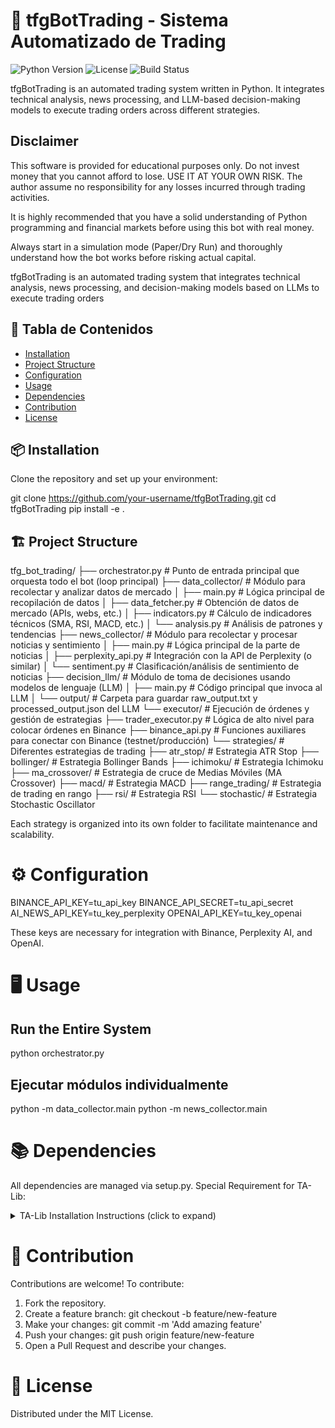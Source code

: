 # 🤖 tfgBotTrading - Sistema Automatizado de Trading

![Python Version](https://img.shields.io/badge/python-3.9%2B-blue)
![License](https://img.shields.io/badge/license-MIT-green)
![Build Status](https://img.shields.io/badge/build-passing-brightgreen)

tfgBotTrading is an automated trading system written in Python. It integrates technical analysis, news processing, and LLM-based decision-making models to execute trading orders across different strategies.


## Disclaimer

This software is provided for educational purposes only. Do not invest money that you cannot afford to lose. 
USE IT AT YOUR OWN RISK. The author assume no responsibility for any losses incurred through trading activities.

It is highly recommended that you have a solid understanding of Python programming and financial markets before using this bot with real money. 

Always start in a simulation mode (Paper/Dry Run) and thoroughly understand how the bot works before risking actual capital.


tfgBotTrading is an automated trading system that integrates technical analysis, news processing, and decision-making models based on LLMs to execute trading orders

## 🚀 **Tabla de Contenidos**
- [Installation](#Installation)
- [Project Structure](#Project-Structure)
- [Configuration](#Configuration)
- [Usage](#Usage)
- [Dependencies](#Dependencies)
- [Contribution](#Contribution)
- [License](#License)


## 📦 **Installation**
Clone the repository and set up your environment:

git clone https://github.com/your-username/tfgBotTrading.git
cd tfgBotTrading
pip install -e .


## 🏗️ **Project Structure**
tfg_bot_trading/
├── orchestrator.py               # Punto de entrada principal que orquesta todo el bot (loop principal)
├── data_collector/               # Módulo para recolectar y analizar datos de mercado
│   ├── main.py                   # Lógica principal de recopilación de datos
│   ├── data_fetcher.py           # Obtención de datos de mercado (APIs, webs, etc.)
│   ├── indicators.py             # Cálculo de indicadores técnicos (SMA, RSI, MACD, etc.)
│   └── analysis.py               # Análisis de patrones y tendencias
├── news_collector/               # Módulo para recolectar y procesar noticias y sentimiento
│   ├── main.py                   # Lógica principal de la parte de noticias
│   ├── perplexity_api.py         # Integración con la API de Perplexity (o similar)
│   └── sentiment.py              # Clasificación/análisis de sentimiento de noticias
├── decision_llm/                 # Módulo de toma de decisiones usando modelos de lenguaje (LLM)
│   ├── main.py                   # Código principal que invoca al LLM
│   └── output/                   # Carpeta para guardar raw_output.txt y processed_output.json del LLM
└── executor/                     # Ejecución de órdenes y gestión de estrategias
    ├── trader_executor.py        # Lógica de alto nivel para colocar órdenes en Binance
    ├── binance_api.py            # Funciones auxiliares para conectar con Binance (testnet/producción)
    └── strategies/               # Diferentes estrategias de trading
        ├── atr_stop/             # Estrategia ATR Stop
        ├── bollinger/            # Estrategia Bollinger Bands
        ├── ichimoku/             # Estrategia Ichimoku
        ├── ma_crossover/         # Estrategia de cruce de Medias Móviles (MA Crossover)
        ├── macd/                 # Estrategia MACD
        ├── range_trading/        # Estrategia de trading en rango
        ├── rsi/                  # Estrategia RSI
        └── stochastic/           # Estrategia Stochastic Oscillator

Each strategy is organized into its own folder to facilitate maintenance and scalability.



# ⚙️ **Configuration**
BINANCE_API_KEY=tu_api_key
BINANCE_API_SECRET=tu_api_secret
AI_NEWS_API_KEY=tu_key_perplexity
OPENAI_API_KEY=tu_key_openai

These keys are necessary for integration with Binance, Perplexity AI, and OpenAI.


# 🖥️ **Usage**
## Run the Entire System
python orchestrator.py

## Ejecutar módulos individualmente
python -m data_collector.main
python -m news_collector.main


# 📚 **Dependencies**
All dependencies are managed via setup.py.
Special Requirement for TA-Lib:

<details> <summary>TA-Lib Installation Instructions (click to expand)</summary>

Windows
pip install https://github.com/mrjbq7/ta-lib/releases/download/TA_Lib-0.4.27/TA_Lib-0.4.27-cp39-cp39-win_amd64.whl

Linux (Debian/Ubuntu)
sudo apt-get install ta-lib
pip install TA-Lib

macOS (Homebrew)
brew install ta-lib
pip install TA-Lib

</details>

# 🤝 **Contribution**

Contributions are welcome! To contribute:

1. Fork the repository.
2. Create a feature branch:
    git checkout -b feature/new-feature
3. Make your changes:
    git commit -m 'Add amazing feature'
4. Push your changes:
    git push origin feature/new-feature
5. Open a Pull Request and describe your changes.



# 📜 **License**
Distributed under the MIT License.